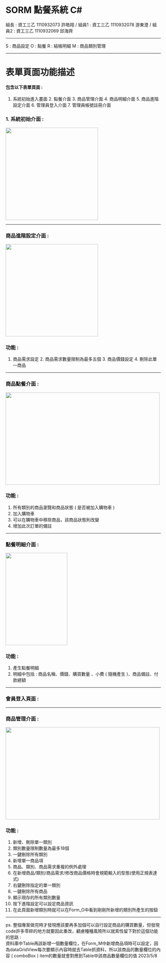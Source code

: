 # SORM 點餐系統 C#
組長 : 資工三乙 1110932073 許皓翔 / 組員1 : 資工三乙 1110932078 游東澄 / 組員2 : 資工三乙 1110932069 邱海齊

***

S : 商品設定 O : 點餐 R : 結帳明細 M : 商品類別管理<br>
***
# 表單頁面功能描述 <br>
#### 包含以下表單頁面 :

1. 系統初始進入畫面 2. 點餐介面 3. 商品管理介面 4. 商品明細介面 5. 商品進階設定介面 6. 管理員登入介面 7. 管理員帳號註冊介面

### 1. 系統初始介面 : 
<img src="./Form_I.png" width="300" height="300"/>

***
### 商品進階設定介面 :
<img src="./Form_S.png" width="300" height="300"/>

### 功能 : 

1. 商品需求設定 2. 商品需求數量限制為最多五個 3. 商品價錢設定 4. 刪除此單一商品

***

### 商品點餐介面 : 
<img src="./Form_O.png" width="500" height="300"/>

### 功能 : 

1. 所有類別的商品瀏覽和商品狀態 ( 是否被加入購物車 )
2. 加入購物車 
3. 可以在購物車中移除商品，該商品狀態則改變
4. 增加此次訂單的備註

***
### 點餐明細介面 :

<img src="./Form_R.png" width="200" height="300"/>

### 功能 : 

1. 產生點餐明細
2. 明細中包括 : 商品名稱、價錢、購買數量 、小費 ( 隨機產生 )、商品備註、付款總額

***

### 會員登入頁面 :

***

### 商品管理介面 :

<img src="./Form_M.png" width="500" height="300"/>

### 功能 : 

1. 新增、刪除單一類別
2. 類別數量限制數量為最多18個
3. 一鍵刪除所有類別
4. 新增單一商品項
5. 商品、類別、商品需求重複的例外處理
6. 在新增商品/類別/商品需求/修改商品價格時會規範輸入的型態(使用正規表達式)
7. 右鍵刪除指定的單一類別
8. 一鍵刪除所有商品
9. 顯示現存的所有類別數量
10. 按下進階設定可以設定商品資訊
11. 在此頁面新增類別時就可以在Form_O中看到剛剛所新增的類別所產生的按鈕

***
ps. 整個專案做完時才發現應該要再多加個可以自行設定商品的購買數量，但發現code許多零碎的地方就要因此重改，顧慮種種風險所以就索性留下對於這個功能的思路 : <br>
資料庫中Table再該新增一個數量欄位，在Form_M中新增商品項時可以設定，因為dataGridView每次要顯示內容時就去Table抓資料，所以該商品的數量欄位的內容 ( comboBox ) item的數量就會對應到Table中該商品數量欄位的值 2023/5/8



